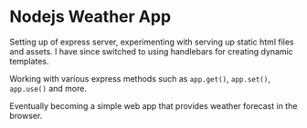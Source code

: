 # Nodejs Weather App

Setting up of express server, experimenting with serving up static html files and assets. I have since switched to using handlebars for creating dynamic templates.

Working with various express methods such as `app.get()`, `app.set()`, `app.use()` and more.

Eventually becoming a simple web app that provides weather forecast in the browser.
